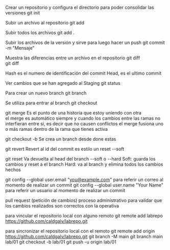 Crear un repositorio y configura el directorio para poder consolidar las versiones 
git init
                            
Subir un archivo al repositorio
git add <archivo>

Subir todos los archivos
git add .

Subir los archivos de la versión y sirve para luego hacer un push
git commit -m "Mensaje"     

Muestra las diferencias entre un archivo en el repositorio 
git diff <archivo>          
git diff <hash><archivo>

Hash es el numero de identificación del commit
Head, es el ultimo commit

Ver cambios que se han agregado al Staging
git status

Para crear un nuevo branch
git branch <Nombre>         

Se utiliza para entrar al branch
git checkout <Nombre>       

git merge <Nombre>
Es el punto de una historia que estoy uniendo con otra          
el merge es automático siempre y cuando los cambios entre las ramas no interfieran entre si, es decir que no causen conflictos
el merge fusiona uno o más ramas dentro de la rama que tienes activa

git checkout -b <Nombre>
Se crea un branch desde done estas

git revert <ID>
Revert al id del commit es estilo un reset --soft

git reset
Va devuelta al head del branch 
--soft o --hard
Soft: guarda los cambios y reset a el branch
Hard: va al branch y elimina todos los cambios hechos


git config --global user.email "you@example.com"
para referir un correo al momento de realizar un commit
git config --global user.name "Your Name"
para referir un usuario al momento de realizar un commit

pull request (petición de cambios) proceso administrativo para validar que los cambios realizados son correctos con la operativa

para vincular el repositorio local con alguno remoto
git remote add labrepo https://github.com/caldgalv/labrepo.git

para sincronizar el repositorio local con el remoto
git remote add origin https://github.com/caldgalv/labrepo.git
git branch -M main
git branch main lab/01
git checkout -b lab/01
git push -u origin lab/01
